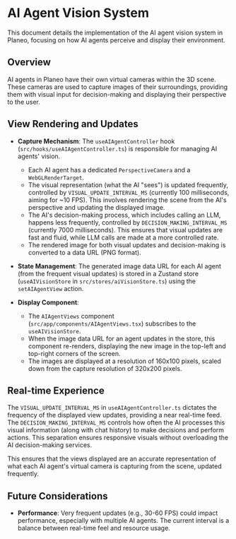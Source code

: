 # AI Agent Vision System

This document details the implementation of the AI agent vision system in Planeo, focusing on how AI agents perceive and display their environment.

## Overview

AI agents in Planeo have their own virtual cameras within the 3D scene. These cameras are used to capture images of their surroundings, providing them with visual input for decision-making and displaying their perspective to the user.

## View Rendering and Updates

- **Capture Mechanism**: The `useAIAgentController` hook (`src/hooks/useAIAgentController.ts`) is responsible for managing AI agents' vision.

  - Each AI agent has a dedicated `PerspectiveCamera` and a `WebGLRenderTarget`.
  - The visual representation (what the AI "sees") is updated frequently, controlled by `VISUAL_UPDATE_INTERVAL_MS` (currently 100 milliseconds, aiming for ~10 FPS). This involves rendering the scene from the AI's perspective and updating the displayed image.
  - The AI's decision-making process, which includes calling an LLM, happens less frequently, controlled by `DECISION_MAKING_INTERVAL_MS` (currently 7000 milliseconds). This ensures that visual updates are fast and fluid, while LLM calls are made at a more controlled rate.
  - The rendered image for both visual updates and decision-making is converted to a data URL (PNG format).

- **State Management**: The generated image data URL for each AI agent (from the frequent visual updates) is stored in a Zustand store (`useAIVisionStore` in `src/stores/aiVisionStore.ts`) using the `setAIAgentView` action.

- **Display Component**:
  - The `AIAgentViews` component (`src/app/components/AIAgentViews.tsx`) subscribes to the `useAIVisionStore`.
  - When the image data URL for an agent updates in the store, this component re-renders, displaying the new image in the top-left and top-right corners of the screen.
  - The images are displayed at a resolution of 160x100 pixels, scaled down from the capture resolution of 320x200 pixels.

## Real-time Experience

The `VISUAL_UPDATE_INTERVAL_MS` in `useAIAgentController.ts` dictates the frequency of the displayed view updates, providing a near real-time feed. The `DECISION_MAKING_INTERVAL_MS` controls how often the AI processes this visual information (along with chat history) to make decisions and perform actions. This separation ensures responsive visuals without overloading the AI decision-making services.

This ensures that the views displayed are an accurate representation of what each AI agent's virtual camera is capturing from the scene, updated frequently.

## Future Considerations

- **Performance**: Very frequent updates (e.g., 30-60 FPS) could impact performance, especially with multiple AI agents. The current interval is a balance between real-time feel and resource usage.
